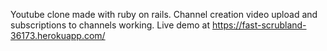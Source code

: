 Youtube clone made with ruby on rails.
Channel creation video upload and subscriptions to channels working.
Live demo at https://fast-scrubland-36173.herokuapp.com/